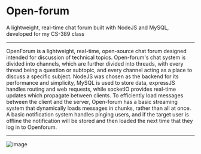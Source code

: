 # Open-forum
A lightweight, real-time chat forum built with NodeJS and MySQL, developed for my CS-389 class
<HR>

OpenForum is a lightweight, real-time, open-source chat forum designed intended for discussion of technical topics. Open-forum's chat system is divided into channels, which are further divided into threads, with every thread being a question or subtopic, and every channel acting as a place to discuss a specific subject.  NodeJS was chosen as the backend for its performance and simplicity, MySQL is used to store data, expressJS handles routing and web requests, while socketIO provides real-time updates which propagate between clients. To efficiently load messages between the client and the server, Open-forum has a basic streaming system that dynamically loads messages in chunks, rather than all at once. A basic notification system handles pinging users, and if the target user is offline the notification will be stored and then loaded the next time that they log in to Openforum. 

<HR>

![image](https://github.com/user-attachments/assets/9a42af42-6571-44af-a09b-38a9c4f56a81)
